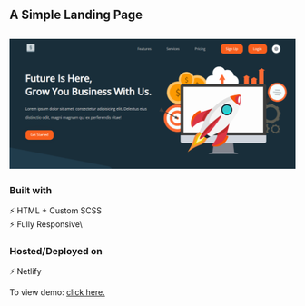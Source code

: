## A Simple Landing Page

<h2 align="center">
  <img src="dist\assets\preview.png" alt="" width="600px" />
  <br>
</h2>

### Built with

⚡️ HTML + Custom SCSS\
⚡️ Fully Responsive\

### Hosted/Deployed on

⚡️ Netlify

To view demo: [click here.](https://landing-page-ss.netlify.app/)
